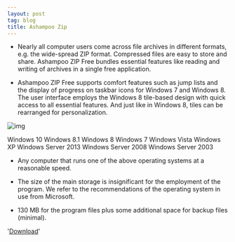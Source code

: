 ```yaml
---
layout: post
tag: blog
title: Ashampoo Zip
---
```


* Nearly all computer users come across file archives in different formats, e.g. the wide-spread ZIP format. Compressed files are easy to store and share. Ashampoo ZIP Free bundles essential features like reading and writing of archives in a single free application.

* Ashampoo ZIP Free supports comfort features such as jump lists and the display of progress on taskbar icons for Windows 7 and Windows 8. The user interface employs the Windows 8 tile-based design with quick access to all essential features. And just like in Windows 8, tiles can be rearranged for personalization.

![img](https://github.com/dkarthe/ooioo/assets/img/zip.png)

Windows 10
Windows 8.1
Windows 8
Windows 7
Windows Vista
Windows XP
Windows Server 2013
Windows Server 2008
Windows Server 2003

* Any computer that runs one of the above operating systems at a reasonable speed.

* The size of the main storage is insignificant for the employment of the program. We refer to the recommendations of the operating system in use from Microsoft.

* 130 MB for the program files plus some additional space for backup files (minimal).

'[Download](https://www.ashampoo.com/en/usd/dld/0192/zip-free/)'
